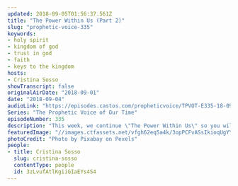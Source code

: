```yaml
---
updated: 2018-09-05T01:56:37.561Z
title: "The Power Within Us (Part 2)"
slug: "prophetic-voice-335"
keywords:
- holy spirit
- kingdom of god
- trust in god
- faith
- keys to the kingdom
hosts:
- Cristina Sosso
showTranscript: false
originalAirDate: "2018-09-01"
date: "2018-09-04"
audioLink: "https://episodes.castos.com/propheticvoice/TPVOT-E335-18-09-01-02-The-Power-Within-Us-Part-2.mp3"
Series: "The Prophetic Voice of Our Time"
episodeNumber: 335
description: "This week, we continue \"The Power Within Us\" so you will know who you are by focussing on who God is. What will make us successful and powerful in the kingdom of our God starts with the mindset and also the issues of our hearts."
featuredImage: "//images.ctfassets.net/vfgh62eq5a4k/3opPCFvASsIkioqUgYYCeS/9575130092b8fe6c27ba4ff1c6230793/africa-african-animal-33045.jpg"
photoCredit: "Photo by Pixabay on Pexels"
people:
- title: Cristina Sosso
  slug: cristina-sosso
  contentType: people
  id: 3zLvufAtlKgiiGIaEYs4S4
---
```

